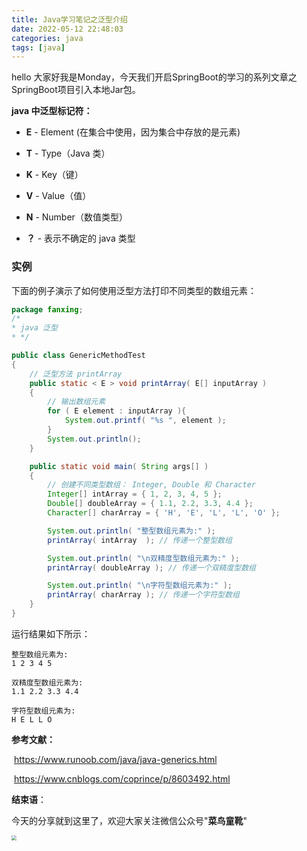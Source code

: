 ```yaml
---
title: Java学习笔记之泛型介绍
date: 2022-05-12 22:48:03
categories: java
tags: [java]
---
```


hello 大家好我是Monday，今天我们开启SpringBoot的学习的系列文章之SpringBoot项目引入本地Jar包。



<!--more-->



**java 中泛型标记符：**

- **E** - Element (在集合中使用，因为集合中存放的是元素)

- **T** - Type（Java 类）

- **K** - Key（键）

- **V** - Value（值）

- **N** - Number（数值类型）

- **？** - 表示不确定的 java 类型

  

### 实例

下面的例子演示了如何使用泛型方法打印不同类型的数组元素：

```java
package fanxing;
/*
* java 泛型
* */

public class GenericMethodTest
{
    // 泛型方法 printArray
    public static < E > void printArray( E[] inputArray )
    {
        // 输出数组元素
        for ( E element : inputArray ){
            System.out.printf( "%s ", element );
        }
        System.out.println();
    }

    public static void main( String args[] )
    {
        // 创建不同类型数组： Integer, Double 和 Character
        Integer[] intArray = { 1, 2, 3, 4, 5 };
        Double[] doubleArray = { 1.1, 2.2, 3.3, 4.4 };
        Character[] charArray = { 'H', 'E', 'L', 'L', 'O' };

        System.out.println( "整型数组元素为:" );
        printArray( intArray  ); // 传递一个整型数组

        System.out.println( "\n双精度型数组元素为:" );
        printArray( doubleArray ); // 传递一个双精度型数组

        System.out.println( "\n字符型数组元素为:" );
        printArray( charArray ); // 传递一个字符型数组
    }
}

```

运行结果如下所示：

```
整型数组元素为:
1 2 3 4 5 

双精度型数组元素为:
1.1 2.2 3.3 4.4 

字符型数组元素为:
H E L L O 

```











**参考文献：**

​	https://www.runoob.com/java/java-generics.html

​	https://www.cnblogs.com/coprince/p/8603492.html

**结束语**：

​	今天的分享就到这里了，欢迎大家关注微信公众号"**菜鸟童靴**"

<img src="./share/微信.png" style="zoom: 50%;" />
